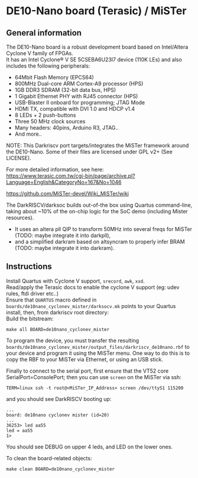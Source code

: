 # DE10-Nano board (Terasic) / MiSTer

## General information
The DE10-Nano board is a robust development board based on Intel/Altera Cyclone V family of FPGAs.\
It has an Intel Cyclone® V SE 5CSEBA6U23I7 device (110K LEs) and also includes the following peripherals:
* 64Mbit Flash Memory (EPCS64)
* 800MHz Dual-core ARM Cortex-A9 processor (HPS)
* 1GB DDR3 SDRAM (32-bit data bus, HPS)
* 1 Gigabit Ethernet PHY with RJ45 connector (HPS)
* USB-Blaster II onboard for programming; JTAG Mode
* HDMI TX, compatible with DVI 1.0 and HDCP v1.4
* 8 LEDs + 2 push-buttons
* Three 50 MHz clock sources
* Many headers: 40pins, Arduino R3, JTAG..
* And more..

NOTE: This Darkriscv port targets/integrates the MiSTer framework around the DE10-Nano.
Some of their files are licensed under GPL v2+ (See LICENSE).

For more detailed information, see here:\
https://www.terasic.com.tw/cgi-bin/page/archive.pl?Language=English&CategoryNo=167&No=1046

https://github.com/MiSTer-devel/Wiki_MiSTer/wiki

The DarkRISCV/darksoc builds out-of-the box using Quartus command-line,
taking about ~10% of the on-chip logic for the SoC demo (including Mister resources).
- It uses an altera pll QIP to transform 50MHz into several freqs for MiSTer (TODO: maybe integrate it into darkpll),
- and a simplified darkram based on altsyncram to properly infer BRAM (TODO: maybe integrate it into darkram).

## Instructions
Install Quartus with Cyclone V support, `srecord`, `awk`, `xxd`.\
Read/apply the Terasic docs to enable the cyclone V support (eg: udev rules, ftdi driver etc..)\
Ensure that `QUARTUS` macro defined in `boards/de10nano_cyclonev_mister/darksocv.mk` points to your Quartus install, then, from darkriscv root directory:\
Build the bitstream:
```
make all BOARD=de10nano_cyclonev_mister
```
To program the device, you must transfer the resulting `boards/de10nano_cyclonev_mister/output_files/darkriscv_de10nano.rbf` to your device
and program it using the MiSTer menu.
One way to do this is to copy the RBF to your MiSTer via Ethernet, or using an USB stick.

Finally to connect to the serial port, first ensure that the VT52 core SerialPort=ConsolePort;
then you can use `screen` on the MiSTer via ssh:
```
TERM=linux ssh -t root@<MiSTer_IP_Address> screen /dev/ttyS1 115200
```
and you should see DarkRISCV booting up:
```
...
board: de10nano cyclonev mister (id=20)
...
36253> led aa55
led = aa55
1>
```
You should see DEBUG on upper 4 leds, and LED on the lower ones.

To clean the board-related objects:
```
make clean BOARD=de10nano_cyclonev_mister
```
